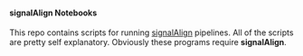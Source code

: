 #### signalAlign Notebooks

This repo contains scripts for running [signalAlign](https://github.com/ArtRand/signalAlign) pipelines. All of the scripts are pretty self explanatory.
Obviously these programs require **signalAlign**. 
